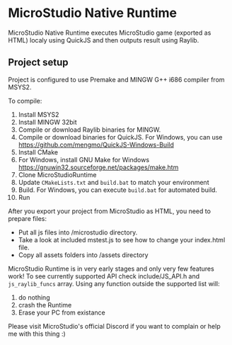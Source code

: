 # MicroStudio Native Runtime

MicroStudio Native Runtime executes MicroStudio game (exported as HTML) localy using QuickJS and then outputs result using Raylib.

## Project setup
Project is configured to use Premake and MINGW G++ i686 compiler from MSYS2.

To compile:
1. Install MSYS2
2. Install MINGW 32bit
3. Compile or download Raylib binaries for MINGW.
4. Compile or download binaries for QuickJS. For Windows, you can use https://github.com/mengmo/QuickJS-Windows-Build
5. Install CMake
6. For Windows, install GNU Make for Windows https://gnuwin32.sourceforge.net/packages/make.htm
7. Clone MicroStudioRuntime
8. Update `CMakeLists.txt` and `build.bat` to match your environment
9. Build. For Windows, you can execute `build.bat` for automated build.
10. Run

After you export your project from MicroStudio as HTML, you need to prepare files:
* Put all js files into /microstudio directory.
* Take a look at included mstest.js to see how to change your index.html file.
* Copy all assets folders into /assets directory

MicroStudio Runtime is in very early stages and only very few features work! To see currently supported API check include/JS_API.h and `js_raylib_funcs` array.
Using any function outside the supported list will:
1) do nothing
2) crash the Runtime
3) Erase your PC from existance

Please visit MicroStudio's official Discord if you want to complain or help me with this thing :)
